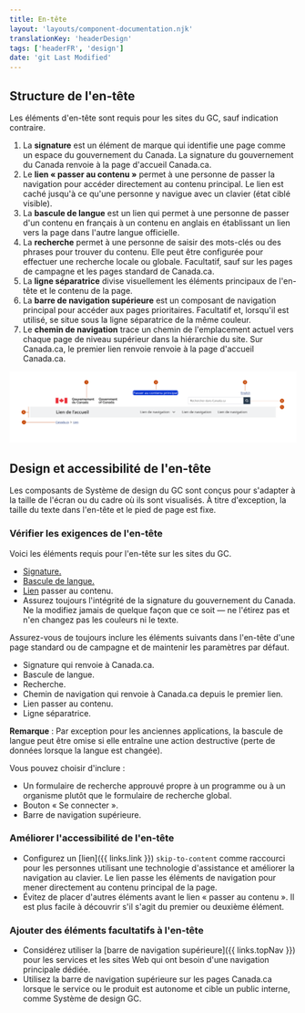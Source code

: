 ```yaml
---
title: En-tête
layout: 'layouts/component-documentation.njk'
translationKey: 'headerDesign'
tags: ['headerFR', 'design']
date: 'git Last Modified'
---
```


## Structure de l'en-tête

Les éléments d'en-tête sont requis pour les sites du GC, sauf indication contraire.

<ol class="anatomy-list">
  <li>La <strong>signature</strong> est un élément de marque qui identifie une page comme un espace du gouvernement du Canada. La signature du gouvernement du Canada renvoie à la page d'accueil Canada.ca.</li>
  <li>Le <strong>lien « passer au contenu »</strong> permet à une personne de passer la navigation pour accéder directement au contenu principal. Le lien est caché jusqu'à ce qu'une personne y navigue avec un clavier (état ciblé visible).</li>
  <li>La <strong>bascule de langue</strong> est un lien qui permet à une personne de passer d'un contenu en français à un contenu en anglais en établissant un lien vers la page dans l'autre langue officielle.</li>
  <li>La <strong>recherche</strong> permet à une personne de saisir des mots-clés ou des phrases pour trouver du contenu. Elle peut être configurée pour effectuer une recherche locale ou globale. Facultatif, sauf sur les pages de campagne et les pages standard de Canada.ca.</li>
  <li>La <strong>ligne séparatrice</strong> divise visuellement les éléments principaux de l'en-tête et le contenu de la page.</li>
  <li>La <strong>barre de navigation supérieure</strong> est un composant de navigation principal pour accéder aux pages prioritaires. Facultatif et, lorsqu'il est utilisé, se situe sous la ligne séparatrice de la même couleur.</li>
  <li>Le <strong>chemin de navigation</strong> trace un chemin de l'emplacement actuel vers chaque page de niveau supérieur dans la hiérarchie du site. Sur Canada.ca, le premier lien renvoie renvoie à la page d'accueil Canada.ca.</li>
</ol>

<img class="b-sm b-default p-300" src="/images/fr/components/anatomy/gcds-header-anatomy-recommended.svg" alt="L'image de l'en-tête montre 7 éléments. La bannière de l'en-tête parcourt la largeur de l'en-tête et a un arrière-plan blanc 1. À gauche, la signature contient le drapeau du Canada avec Gouvernement du Canada en anglais et en français à sa droite. 2. Au centre au fait de l'en-tête, le lien passer au contenu est en état ciblé visible avec un rectangle bleu bordé de double lignée blanche, marqué  « passer au contenu ». 3. La bascule de langue avec un lien et le texte  “English” aligné à droite 4. En dessous de la bascule de langue, la barre de recherche contient le texte de remplacement « Rechercher dans Canada.ca » dans le champ de saisie et une petite bouton à droite avec l'icône d'une loupe. 5. La ligne séparatrice en gris pâle parcourt la largeur de l'en-tête et ne se distingue pas visuellement de la navigation supérieure immédiatement en dessous. 6. La  navigation supérieure est une bannière en gris pâle qui parcourt la largeur de l'en-tête. À gauche  est marqué le Lien vers l'accueil en caractères gras et à droite se trouve 4 liens de navigation. Le premier, le plus à gauche, a une icône de chevron qui pointe vers le bas. 7. Le chemin de navigation est le dernier élément se figure en bas de l'en-tête à gauche. Canada.ca est le premier lien et le deuxième est marqué avec  « lien ». "/>

## Design et accessibilité de l'en-tête

Les composants de Système de design du GC sont conçus pour s'adapter à la taille de l'écran ou du cadre où ils sont visualisés. À titre d'exception, la taille du texte dans l'en-tête et le pied de page est fixe.  

### Vérifier les exigences de l'en-tête

Voici les éléments requis pour l'en-tête sur les sites du GC.

<ul class="check-list mb-300">
  <li><a href="{{ links.signature }}">Signature.</a></li>
  <li><a href="{{ links.langToggle }}">Bascule de langue.</a></li>
  <li><a href="{{ links.link }}">Lien</a> passer au contenu.</li>
  <li>Assurez toujours l'intégrité de la signature du gouvernement du Canada. Ne la modifiez jamais de quelque façon que ce soit — ne l'étirez pas et n'en changez pas les couleurs ni le texte.</li>
</ul>

<gcds-details details-title="Éléments requis sur une page standard ou de campagne de Canada.ca" class="mb-300">
  <p>Assurez-vous de toujours inclure les éléments suivants dans l'en-tête d'une page standard ou de campagne et de maintenir les paramètres par défaut.</p>

  <ul class="check-list mb-300">
    <li>Signature qui renvoie à Canada.ca.</li>
    <li>Bascule de langue.</li>
    <li>Recherche.</li>
    <li>Chemin de navigation qui renvoie à Canada.ca depuis le premier lien.</li>
    <li>Lien passer au contenu.</li>
    <li>Ligne séparatrice.</li>
  </ul>

  <p><strong>Remarque</strong> : Par exception pour les anciennes applications, la bascule de langue peut être omise si elle entraîne une action destructive (perte de données lorsque la langue est changée).</p>
</gcds-details>

<gcds-details details-title="Éléments facultatifs sur une page standard ou de campagne de Canada.ca" class="mb-300">
  <p>Vous pouvez choisir d'inclure :</p>
  <ul class="list-disc mb-300">
    <li>Un formulaire de recherche approuvé propre à un programme ou à un organisme plutôt que le formulaire de recherche global.</li>
    <li>Bouton « Se connecter ».</li>
    <li>Barre de navigation supérieure.</li>
  </ul>
</gcds-details>

### Améliorer l'accessibilité de l'en-tête

- Configurez un [lien]({{ links.link }}) `skip-to-content` comme raccourci pour les personnes utilisant une technologie d'assistance et améliorer la navigation au clavier. Le lien passe les éléments de navigation pour mener directement au contenu principal de la page.  
- Évitez de placer d'autres éléments avant le lien « passer au contenu ». Il est plus facile à découvrir s'il s'agit du premier ou deuxième élément.

### Ajouter des éléments facultatifs à l'en-tête

- Considérez utiliser la [barre de navigation supérieure]({{ links.topNav }}) pour les services et les sites Web qui ont besoin d'une navigation principale dédiée.  
- Utilisez la barre de navigation supérieure sur les pages Canada.ca lorsque le service ou le produit est autonome et cible un public interne, comme Système de design GC.
